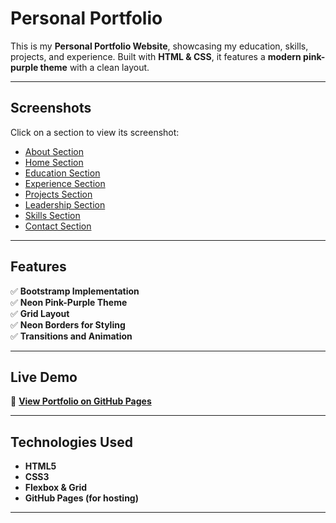 # Personal Portfolio

This is my **Personal Portfolio Website**, showcasing my education, skills, projects, and experience. Built with **HTML & CSS**, it features a **modern pink-purple theme** with a clean layout.

---

## Screenshots

Click on a section to view its screenshot:

- [ About Section](https://github.com/user-attachments/assets/785cdf36-d6fa-42f7-8d2d-de2cbbc8711a)
- [ Home Section](https://github.com/user-attachments/assets/47bf49fa-8d4d-4775-a3ae-884243ddeacf)
- [ Education Section](https://github.com/user-attachments/assets/203d2e50-2299-44e0-96df-8db1d8004df2)
- [ Experience Section](https://github.com/user-attachments/assets/26f04703-a246-4813-a645-5394cd3dd2ba)
- [ Projects Section](https://github.com/user-attachments/assets/1cf98c75-693e-40a6-a347-e40c8465722e)
- [ Leadership Section](https://github.com/user-attachments/assets/70977efd-27c1-430b-b80e-aeefa9e72550)
- [ Skills Section](https://github.com/user-attachments/assets/cfd6614b-ff58-4eda-b765-11f51b2d64c5)
- [Contact Section](https://github.com/user-attachments/assets/5533f018-cde3-4fbc-8c09-c5f85fc76076)

---

## Features
✅ **Bootstramp Implementation**  
✅ **Neon Pink-Purple Theme**  
✅ **Grid Layout**  
✅ **Neon Borders for Styling**  
✅ **Transitions and Animation**  

---

##  Live Demo

🔗 **[View Portfolio on GitHub Pages](https://i-a-coder.github.io/portfolio-2025/)**  


---

##  Technologies Used

- **HTML5**
- **CSS3**
- **Flexbox & Grid**
- **GitHub Pages (for hosting)**

---

